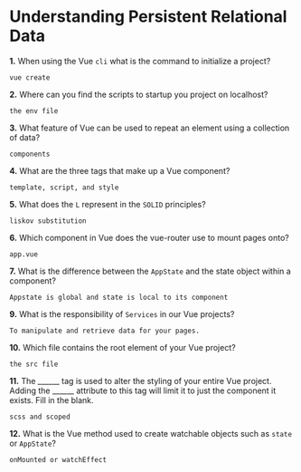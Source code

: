 # Understanding Persistent Relational Data

**1.** When using the Vue `cli` what is the command to initialize a project?
<!-- enter you answer in the space below -->
```
vue create
```
**2.** Where can you find the scripts to startup you project on localhost?
<!-- enter you answer in the space below -->
```
the env file
```
**3.** What feature of Vue can be used to repeat an element using a collection of data?
<!-- enter you answer in the space below -->
```
components
```
**4.** What are the three tags that make up a Vue component?
<!-- enter you answer in the space below -->
```
template, script, and style
```
**5.** What does the `L` represent in the `SOLID` principles?
<!-- enter you answer in the space below -->
```
liskov substitution
```
**6.** Which component in Vue does the vue-router use to mount pages onto?
<!-- enter you answer in the space below -->
```
app.vue
```
**7.** What is the difference between the `AppState` and the state object within a component?
<!-- enter you answer in the space below -->
```
Appstate is global and state is local to its component
```
**9.** What is the responsibility of `Services` in our Vue projects?
<!-- enter you answer in the space below -->
```
To manipulate and retrieve data for your pages.
```
**10.** Which file contains the root element of your Vue project?
<!-- enter you answer in the space below -->
```
the src file
```
**11.** The ______ tag is used to alter the styling of your entire Vue project.  Adding the ______ attribute to this tag will limit it to just the component it exists.  Fill in the blank.
<!-- enter you answer in the space below -->
```
scss and scoped
```
**12.** What is the Vue method used to create watchable objects such as `state` or `AppState`?
<!-- enter you answer in the space below -->
```
onMounted or watchEffect
```
